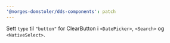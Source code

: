 ```yaml
---
'@norges-domstoler/dds-components': patch
---
```


Sett `type` til `"button"` for ClearButton i `<DatePicker>`, `<Search>` og `<NativeSelect>`.
